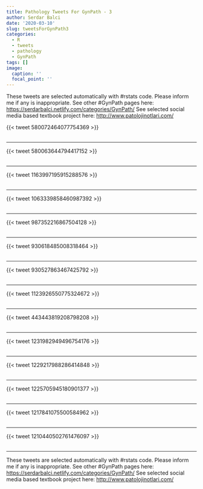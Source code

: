```yaml
---
title: Pathology Tweets For GynPath - 3
author: Serdar Balci
date: '2020-03-10'
slug: tweetsForGynPath3
categories:
  - R
  - tweets
  - pathology
  - GynPath
tags: []
image:
  caption: ''
  focal_point: ''
---
```



These tweets are selected automatically with #rstats code. Please inform me if any is inappropriate.
See other #GynPath pages here: https://serdarbalci.netlify.com/categories/GynPath/ 
See selected social media based textbook project here: http://www.patolojinotlari.com/

{{< tweet 580072464077754369 >}}
<br>
<br>
<hr>
{{< tweet 580063644794417152 >}}
<br>
<br>
<hr>
{{< tweet 1163997195915288576 >}}
<br>
<br>
<hr>
{{< tweet 1063339858460987392 >}}
<br>
<br>
<hr>
{{< tweet 987352216867504128 >}}
<br>
<br>
<hr>
{{< tweet 930618485008318464 >}}
<br>
<br>
<hr>
{{< tweet 930527863467425792 >}}
<br>
<br>
<hr>
{{< tweet 1123926550775324672 >}}
<br>
<br>
<hr>
{{< tweet 443443819208798208 >}}
<br>
<br>
<hr>
{{< tweet 1231982949496754176 >}}
<br>
<br>
<hr>
{{< tweet 1229217988286414848 >}}
<br>
<br>
<hr>
{{< tweet 1225705945180901377 >}}
<br>
<br>
<hr>
{{< tweet 1217841075500584962 >}}
<br>
<br>
<hr>
{{< tweet 1210440502761476097 >}}
<br>
<br>
<hr>


These tweets are selected automatically with #rstats code. Please inform me if any is inappropriate.
See other #GynPath pages here: https://serdarbalci.netlify.com/categories/GynPath/ 
See selected social media based textbook project here: http://www.patolojinotlari.com/
